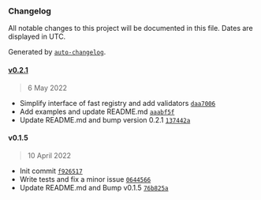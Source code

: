 ### Changelog

All notable changes to this project will be documented in this file. Dates are displayed in UTC.

Generated by [`auto-changelog`](https://github.com/CookPete/auto-changelog).

#### [v0.2.1](https://github.com/danialkeimasi/python-registerer/compare/v0.1.5...v0.2.1)

> 6 May 2022

- Simplify interface of fast registry and add validators [`daa7006`](https://github.com/danialkeimasi/python-registerer/commit/daa700604eac9e6dc190fca15bbcbced729450c7)
- Add examples and update README.md [`aaabf5f`](https://github.com/danialkeimasi/python-registerer/commit/aaabf5f9b39351c6cc0482765fd90e183b128b11)
- Update README.md and bump version 0.2.1 [`137442a`](https://github.com/danialkeimasi/python-registerer/commit/137442af477438cacdd794e3ef4b7d7f1eecbd4f)

#### v0.1.5

> 10 April 2022

- Init commit [`f926517`](https://github.com/danialkeimasi/python-registerer/commit/f926517bc20199b4941e5fe30ec9dccc4aab9382)
- Write tests and fix a minor issue [`0644566`](https://github.com/danialkeimasi/python-registerer/commit/0644566ec35cfb13b456f49e2b5d58991b1c9c74)
- Update README.md and Bump v0.1.5 [`76b825a`](https://github.com/danialkeimasi/python-registerer/commit/76b825ae8db31c84e4c2f076d29091323d474751)
